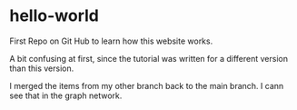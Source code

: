 # hello-world
First Repo on Git Hub to learn how this website works.

A bit confusing at first, since the tutorial was written for a different version than this version.

I merged the items from my other branch back to the main branch.  I cann see that in the graph network.
